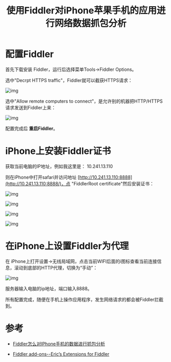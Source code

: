 ﻿---
layout:		post
category:	"other"
title:		"使用Fiddler对iPhone苹果手机的应用进行网络数据抓包分析"
tags:		[fiddler,iPhone]
---



# 配置Fiddler

首先下载安装 Fiddler，运行后选择菜单Tools->Fiddler Options。

选中"Decrpt HTTPS traffic"，Fiddler就可以截获HTTPS请求：

![img](https://img-blog.csdn.net/20160602134706313)

选中"Allow remote computers to connect"，是允许别的机器把HTTP/HTTPS请求发送到Fiddler上来：

![img](https://img-blog.csdn.net/20160602134712532)

配置完成后 **重启Fiddler**。



# iPhone上安装Fiddler证书

获取当前电脑的IP地址，例如我这里是： 10.241.13.110

则在iPhone中打开safari并访问地址 [http://10.241.13.110:8888](http://10.241.13.110:8888/)，点 "FiddlerRoot certificate"然后安装证书：

![img](https://img-blog.csdn.net/20160602134717922)

![img](https://img-blog.csdn.net/20160602134723829)

![img](https://img-blog.csdn.net/20160602134729141)

![img](https://img-blog.csdn.net/20160602134734454)



# 在iPhone上设置Fiddler为代理

在 iPhone上打开设置->无线局域网，点击当前WIFI后面的i图标查看当前连接信息，滚动到底部的HTTP代理，切换为“手动”：

![img](https://img-blog.csdn.net/20160602134741141)

服务器输入电脑的ip地址，端口输入8888。

所有配置完成，随便在手机上操作应用程序，发生网络请求的都会被Fiddler拦截到。



# 参考

- [Fiddler怎么对IPhone手机的数据进行抓包分析](http://www.cr173.com/html/20064_1.html)

- [Fiddler add-ons--Eric’s Extensions for Fiddler](http://www.telerik.com/fiddler/add-ons)